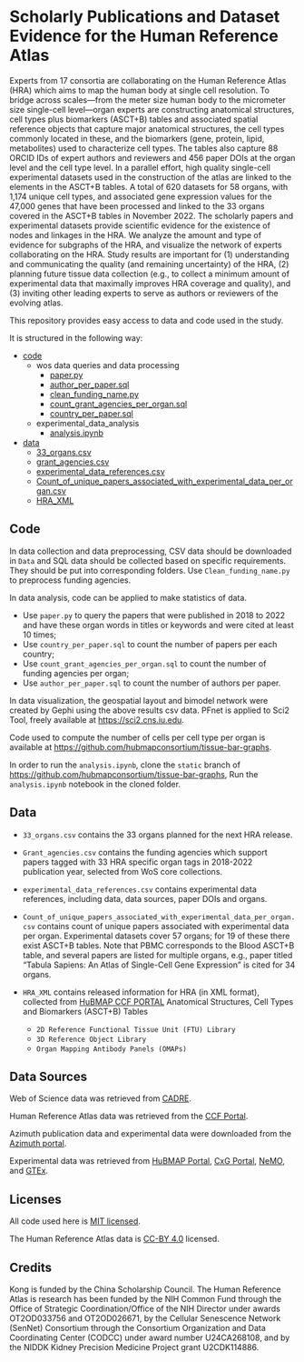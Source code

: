 # Scholarly Publications and Dataset Evidence for the Human Reference Atlas

Experts from 17 consortia are collaborating on the Human Reference Atlas (HRA) which aims to map the human body at single cell resolution. To bridge across scales—from the meter size human body to the micrometer size single-cell level—organ experts are constructing anatomical structures, cell types plus biomarkers (ASCT+B) tables and associated spatial reference objects that capture major anatomical structures, the cell types commonly located in these, and the biomarkers (gene, protein, lipid, metabolites) used to characterize cell types. The tables also capture 88 ORCID IDs of expert authors and reviewers and 456 paper DOIs at the organ level and the cell type level. In a parallel effort, high quality single-cell experimental datasets used in the construction of the atlas are linked to the elements in the ASCT+B tables. A total of 620 datasets for 58 organs, with 1,174 unique cell types, and associated gene expression values for the 47,000 genes that have been processed and linked to the 33 organs covered in the ASCT+B tables in November 2022. The scholarly papers and experimental datasets provide scientific evidence for the existence of nodes and linkages in the HRA. We analyze the amount and type of evidence for subgraphs of the HRA, and visualize the network of experts collaborating on the HRA. Study results are important for (1) understanding and communicating the quality (and remaining uncertainty) of the HRA, (2) planning future tissue data collection (e.g., to collect a minimum amount of experimental data that maximally improves HRA coverage and quality), and (3) inviting other leading experts to serve as authors or reviewers of the evolving atlas.

This repository provides easy access to data and code used in the study. 

It is structured in the following way:
* [code](https://github.com/cns-iu/hra-evidence-issi-2023-supporting-information/tree/main/code)
  * wos data queries and data processing
    * [paper.py](code/wos_data_queries_and_data_processing/paper.py)
    * [author_per_paper.sql](code/wos_data_queries_and_data_processing/author_per_paper.sql)
    * [clean_funding_name.py](code/wos_data_queries_and_data_processing/clean_funding_name.py)
    * [count_grant_agencies_per_organ.sql](code/wos_data_queries_and_data_processing/count_grant_agencies_per_organ.sql)
    * [country_per_paper.sql](code/wos_data_queries_and_data_processing/country_per_paper.sql)
  * experimental_data_analysis
    * [analysis.ipynb](code/vicky_code/analysis.ipynb)
* [data](https://github.com/cns-iu/hra-evidence-issi-2023-supporting-information/tree/main/data)
  * [33_organs.csv](data/33_organs.csv)
  * [grant_agencies.csv](data/grant_agencies.csv)
  * [experimental_data_references.csv](data/experimental_data_references.csv)
  * [Count_of_unique_papers_associated_with_experimental_data_per_organ.csv](data/Count_of_unique_papers_associated_with_experimental_data_per_organ.csv)
  * [HRA_XML](https://github.com/cns-iu/hra-evidence-issi-2023-supporting-information/tree/main/data/HRA_XML)

## Code
In data collection and data preprocessing, CSV data should be downloaded in `Data` and SQL data should be collected based on specific requirements. They should be put into corresponding folders. Use `Clean_funding_name.py` to preprocess funding agencies.

In data analysis, code can be applied to make statistics of data. 
- Use `paper.py` to query the papers that were published in 2018 to 2022 and have these organ words in titles or keywords and were cited at least 10 times;
- Use `country_per_paper.sql` to count the number of papers per each country;
- Use `count_grant_agencies_per_organ.sql` to count the number of funding agencies per organ;
- Use `author_per_paper.sql` to count the number of authors per paper. 

In data visualization, the geospatial layout and bimodel network were created by Gephi using the above results csv data. PFnet is applied to Sci2 Tool, freely available at https://sci2.cns.iu.edu.

Code used to compute the number of cells per cell type per organ is available at https://github.com/hubmapconsortium/tissue-bar-graphs. 

In order to run the `analysis.ipynb`, clone the `static` branch of https://github.com/hubmapconsortium/tissue-bar-graphs, Run the `analysis.ipynb` notebook in the cloned folder. 

## Data
* `33_organs.csv` contains the 33 organs planned for the next HRA release.

* `Grant_agencies.csv` contains the funding agencies which support papers tagged with 33 HRA specific organ tags in 2018-2022 publication year, selected from WoS core collections.

* `experimental_data_references.csv` contains experimental data references, including data, data sources, paper DOIs and organs.

* `Count_of_unique_papers_associated_with_experimental_data_per_organ.csv` contains count of unique papers associated with experimental data per organ.  Experimental datasets cover 57 organs; for 19 of these there exist ASCT+B tables. Note that PBMC corresponds to the Blood ASCT+B table, and several papers are listed for multiple organs, e.g., paper titled “Tabula Sapiens: An Atlas of Single-Cell Gene Expression” is cited for 34 organs.

* `HRA_XML` contains released information for HRA (in XML format), collected from [HuBMAP CCF PORTAL](https://hubmapconsortium.github.io/ccf/index.html)
 Anatomical Structures, Cell Types and Biomarkers (ASCT+B) Tables
  * `2D Reference Functional Tissue Unit (FTU) Library`
  * `3D Reference Object Library`
  * `Organ Mapping Antibody Panels (OMAPs)`

## Data Sources
Web of Science data was retrieved from [CADRE](https://cadre.iu.edu/about-cadre).

Human Reference Atlas data was retrieved from the [CCF Portal](https://hubmapconsortium.github.io/ccf/). 

Azimuth publication data and experimental data were downloaded from the [Azimuth portal](https://azimuth.hubmapconsortium.org).

Experimental data was retrieved from [HuBMAP Portal](https://portal.hubmapconsortium.org), [CxG Portal](https://cellxgene.cziscience.com), [NeMO](https://nemoarchive.org), and [GTEx](https://gtexportal.org). 

## Licenses
All code used here is [MIT licensed](https://opensource.org/licenses/MIT).

The Human Reference Atlas data is [CC-BY 4.0](https://creativecommons.org/licenses/by/4.0/) licensed. 

## Credits
Kong is funded by the China Scholarship Council. The Human Reference Atlas is research has been funded by the NIH Common Fund through the Office of Strategic Coordination/Office of the NIH Director under awards OT2OD033756 and OT2OD026671, by the Cellular Senescence Network (SenNet) Consortium through the Consortium Organization and Data Coordinating Center (CODCC) under award number U24CA268108, and by the NIDDK Kidney Precision Medicine Project grant U2CDK114886.
